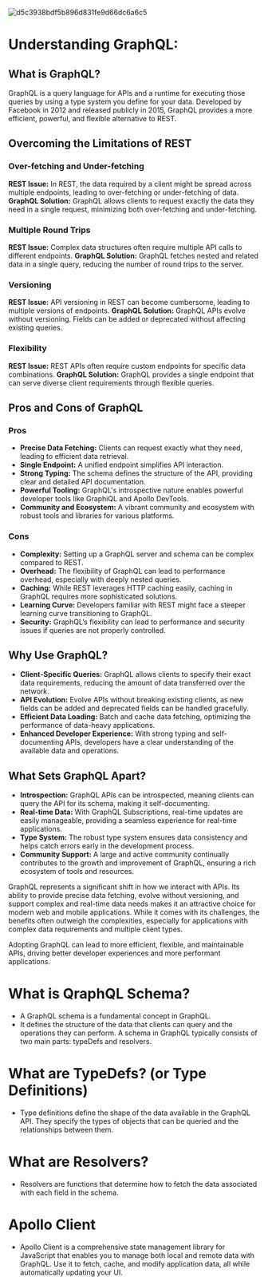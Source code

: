 ![d5c3938bdf5b896d831fe9d66dc6a6c5](https://github.com/Hasmukhsingh1999/Todo-Backend-GraphQL/assets/94060756/f307717e-7645-40f2-9a10-d082abc49a80)

# Understanding GraphQL: 

## What is GraphQL?

GraphQL is a query language for APIs and a runtime for executing those queries by using a type system you define for your data. Developed by Facebook in 2012 and released publicly in 2015, GraphQL provides a more efficient, powerful, and flexible alternative to REST.

## Overcoming the Limitations of REST

### Over-fetching and Under-fetching
**REST Issue:** In REST, the data required by a client might be spread across multiple endpoints, leading to over-fetching or under-fetching of data.
**GraphQL Solution:** GraphQL allows clients to request exactly the data they need in a single request, minimizing both over-fetching and under-fetching.

### Multiple Round Trips
**REST Issue:** Complex data structures often require multiple API calls to different endpoints.
**GraphQL Solution:** GraphQL fetches nested and related data in a single query, reducing the number of round trips to the server.

### Versioning
**REST Issue:** API versioning in REST can become cumbersome, leading to multiple versions of endpoints.
**GraphQL Solution:** GraphQL APIs evolve without versioning. Fields can be added or deprecated without affecting existing queries.

### Flexibility
**REST Issue:** REST APIs often require custom endpoints for specific data combinations.
**GraphQL Solution:** GraphQL provides a single endpoint that can serve diverse client requirements through flexible queries.

## Pros and Cons of GraphQL

### Pros
- **Precise Data Fetching:** Clients can request exactly what they need, leading to efficient data retrieval.
- **Single Endpoint:** A unified endpoint simplifies API interaction.
- **Strong Typing:** The schema defines the structure of the API, providing clear and detailed API documentation.
- **Powerful Tooling:** GraphQL's introspective nature enables powerful developer tools like GraphiQL and Apollo DevTools.
- **Community and Ecosystem:** A vibrant community and ecosystem with robust tools and libraries for various platforms.

### Cons
- **Complexity:** Setting up a GraphQL server and schema can be complex compared to REST.
- **Overhead:** The flexibility of GraphQL can lead to performance overhead, especially with deeply nested queries.
- **Caching:** While REST leverages HTTP caching easily, caching in GraphQL requires more sophisticated solutions.
- **Learning Curve:** Developers familiar with REST might face a steeper learning curve transitioning to GraphQL.
- **Security:** GraphQL’s flexibility can lead to performance and security issues if queries are not properly controlled.

## Why Use GraphQL?
- **Client-Specific Queries:** GraphQL allows clients to specify their exact data requirements, reducing the amount of data transferred over the network.
- **API Evolution:** Evolve APIs without breaking existing clients, as new fields can be added and deprecated fields can be handled gracefully.
- **Efficient Data Loading:** Batch and cache data fetching, optimizing the performance of data-heavy applications.
- **Enhanced Developer Experience:** With strong typing and self-documenting APIs, developers have a clear understanding of the available data and operations.

## What Sets GraphQL Apart?
- **Introspection:** GraphQL APIs can be introspected, meaning clients can query the API for its schema, making it self-documenting.
- **Real-time Data:** With GraphQL Subscriptions, real-time updates are easily manageable, providing a seamless experience for real-time applications.
- **Type System:** The robust type system ensures data consistency and helps catch errors early in the development process.
- **Community Support:** A large and active community continually contributes to the growth and improvement of GraphQL, ensuring a rich ecosystem of tools and resources.

GraphQL represents a significant shift in how we interact with APIs. Its ability to provide precise data fetching, evolve without versioning, and support complex and real-time data needs makes it an attractive choice for modern web and mobile applications. While it comes with its challenges, the benefits often outweigh the complexities, especially for applications with complex data requirements and multiple client types.

Adopting GraphQL can lead to more efficient, flexible, and maintainable APIs, driving better developer experiences and more performant applications.


# What is QraphQL Schema?

- A GraphQL schema is a fundamental concept in GraphQL.
- It defines the structure of the data that clients can query and the operations they can perform. A schema in GraphQL typically consists of two main parts: typeDefs and resolvers.

# What are TypeDefs? (or Type Definitions)

- Type definitions define the shape of the data available in the GraphQL API. They specify the types of objects that can be queried and the relationships between them.

# What are Resolvers?

- Resolvers are functions that determine how to fetch the data associated with each field in the schema.

# Apollo Client

- Apollo Client is a comprehensive state management library for JavaScript that enables you to manage both local and remote data with GraphQL. Use it to fetch, cache, and modify application data, all while automatically updating your UI.
